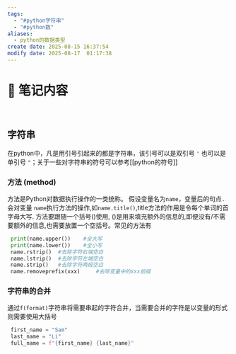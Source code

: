 ```yaml
---
tags:
  - "#python字符串"
  - "#python数"
aliases:
  - python的数据类型
create date: 2025-08-15 16:37:54
modify date: 2025-08-17  01:17:38
---
```

# 📝 笔记内容
<br>

## 字符串
在python中，凡是用引号引起来的都是字符串，该引号可以是双引号 `'` 也可以是单引号 `"`；关于一些对字符串的符号可以参考[[python的符号]]


### 方法 (method)
方法是Python对数据执行操作的一类统称。
假设变量名为`name`，变量后的句点`.`会对变量 `name`执行方法的操作,如`name.title()`,title方法的作用是令每个单词的首字母大写. 方法要跟随一个括号()使用, ()是用来填充额外的信息的,即便没有/不需要额外的信息,也需要放置一个空括号。常见的方法有
```python
 print(name.upper())	#全大写
 print(name.lower())	#全小写
 name.rstrip()	#去除字符右端空白
 name.lstrip()	#去除字符左端空白
 name.strip()	#去除字符两段空白
 name.removeprefix(xxx)		#去除变量中的xxx前缀
```

### 字符串的合并
通过`f(format)`字符串将需要串起的字符合并，当需要合并的字符是以变量的形式则需要使用大括号
```python
 first_name = "Sam"
 last_name = "Li"
 full_name = f"{first_name} {last_name}"
```


